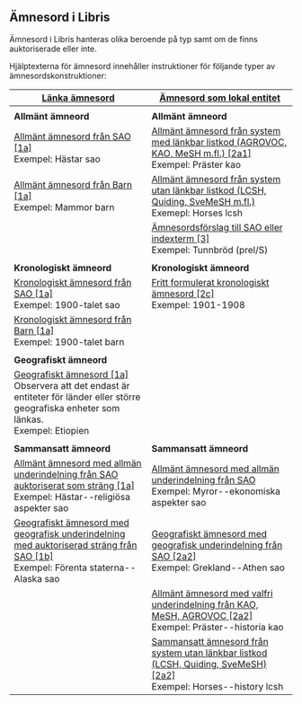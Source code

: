 ## Ämnesord i Libris

Ämnesord i Libris hanteras olika beroende på typ samt om de finns auktoriserade eller inte. 

Hjälptexterna för ämnesord innehåller instruktioner för följande typer av ämnesordskonstruktioner:

| [Länka ämnesord](#lanka-amnesord) | [Ämnesord som lokal entitet](#amnesord-som-lokal-entitet) | 
| ------ |  ----------- |
| | |
| **Allmänt ämneord** | **Allmänt ämneord** |
| [Allmänt ämnesord från SAO [1a]](#lanka-amnesord) </br>Exempel: Hästar sao | [Allmänt ämnesord från system med länkbar listkod (AGROVOC, KAO, MeSH m.fl.) [2a1]](#amnesord-som-lokal-entitet) </br>Exempel: Präster kao |
| [Allmänt ämnesord från Barn [1a]](#lanka-amnesord) </br>Exempel: Mammor barn | [Allmänt ämnesord från system utan länkbar listkod (LCSH, Quiding, SveMeSH m.fl.)](#amnesord-som-lokal-entitet) </br>Exemepl: Horses lcsh |
| | [Ämnesordsförslag till SAO eller indexterm [3]](#amnesord-som-lokal-entitet) </br>Exempel: Tunnbröd (prel/S) |
| | |
| **Kronologiskt ämneord** | **Kronologiskt ämneord**  |
| [Kronologiskt ämnesord från SAO [1a]](#lanka-amnesord) </br>Exempel: 1900-talet sao | [Fritt formulerat kronologiskt ämnesord [2c]](#amnesord-som-lokal-entitet) </br>Exempel: 1901-1908 |
| [Kronologiskt ämnesord från Barn [1a]](#lanka-amnesord) </br>Exempel: 1900-talet barn | |
| | |
| **Geografiskt ämneord** |  |
| [Geografiskt ämnesord  [1a]](#lanka-amnesord) </br>Observera att det endast är entiteter för länder eller större geografiska enheter som länkas. </br>Exempel: Etiopien | |
| | |
| **Sammansatt ämneord** | **Sammansatt ämneord** |
| [Allmänt ämnesord med allmän underindelning från SAO auktoriserat som sträng [1a]](#lanka-amnesord) </br>Exempel: Hästar--religiösa aspekter sao | [Allmänt ämnesord med allmän underindelning från SAO](#amnesord-som-lokal-entitet) </br>Exempel: Myror--ekonomiska aspekter sao |
| [Geografiskt ämnesord med geografisk underindelning med auktoriserad sträng från SAO [1b]](#lanka-amnesord) </br>Exempel: Förenta staterna--Alaska sao | [Geografiskt ämnesord med geografisk underindelning från SAO [2a2]](#amnesord-som-lokal-entitet) </br>Exempel: Grekland--Athen sao |
| | [Allmänt ämnesord med valfri underindelning från KAO, MeSH, AGROVOC [2a2]](#amnesord-som-lokal-entitet) </br>Exempel: Präster--historia kao |
| | [Sammansatt ämnesord från system utan länkbar listkod (LCSH, Quiding, SveMeSH) [2a2]](#amnesord-som-lokal-entitet) </br>Exempel: Horses--history lcsh |





